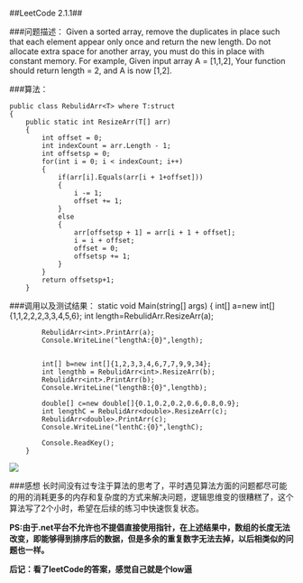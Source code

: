 ##LeetCode 2.1.1##

###问题描述：
Given a sorted array, remove the duplicates in place such that each element appear only once
and return the new length.
Do not allocate extra space for another array, you must do this in place with constant memory.
For example, Given input array A = [1,1,2],
Your function should return length = 2, and A is now [1,2].


###算法：

    public class RebulidArr<T> where T:struct 
    {
        public static int ResizeArr(T[] arr)
        {
            int offset = 0;
            int indexCount = arr.Length - 1;
            int offsetsp = 0;
            for(int i = 0; i < indexCount; i++)
            {
                if(arr[i].Equals(arr[i + 1+offset]))
                {
                    i -= 1;
                    offset += 1;
                }
                else
                {
                    arr[offsetsp + 1] = arr[i + 1 + offset];
                    i = i + offset;
                    offset = 0;
                    offsetsp += 1;
                }
            }
            return offsetsp+1;
        }

###调用以及测试结果：
		static void Main(string[] args)
        {
            int[] a=new int[]{1,1,2,2,2,3,3,4,5,6};
            int length=RebulidArr<int>.ResizeArr(a);

            RebulidArr<int>.PrintArr(a);
            Console.WriteLine("lengthA:{0}",length);


            int[] b=new int[]{1,2,3,3,4,6,7,7,9,9,34};
            int lengthb = RebulidArr<int>.ResizeArr(b);
            RebulidArr<int>.PrintArr(b);
            Console.WriteLine("lengthB:{0}",lengthb);

            double[] c=new double[]{0.1,0.2,0.2,0.6,0.8,0.9};
            int lengthC = RebulidArr<double>.ResizeArr(c);
            RebulidArr<double>.PrintArr(c);
            Console.WriteLine("lenthC:{0}",lengthC);

            Console.ReadKey();
        }
![](C:\Users\王飓烜\Desktop\捕获1.JPG)

###感想
长时间没有过专注于算法的思考了，平时遇见算法方面的问题都尽可能的用的消耗更多的内存和复杂度的方式来解决问题，逻辑思维变的很糟糕了，这个算法写了2个小时，希望在后续的练习中快速恢复状态。


**PS:由于.net平台不允许也不提倡直接使用指针，在上述结果中，数组的长度无法改变，即能够得到排序后的数据，但是多余的重复数字无法去掉，以后相类似的问题也一样。**

**后记：看了leetCode的答案，感觉自己就是个low逼**